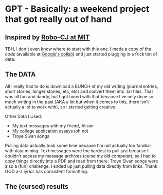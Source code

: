 # GPT - Basically: a weekend project that got really out of hand
## Inspired by [Robo-CJ at MIT](https://mitadmissions.org/blogs/entry/robo-cj-writes-a-college-app/ "The funniest thing I've ever read")
TBH, I don't even know where to start with this one. I made a copy of the code (available at [Google's collab](https://colab.research.google.com/drive/1VLG8e7YSEwypxU-noRNhsv5dW4NfTGce "Click me!")) and just started plugging in a frick ton of data.

## The DATA
All I really had to do is download a BUNCH of my old writing (journal entries, short stories, longer stories, etc, etc) and convert them into .txt files. That was all fun and dandy, but I got bored with that because I've only done so much writing in the past (AKA a lot but when it comes to this, there isn't actually a lot to work with), so I started getting creative.

Other Data I Used:
* My text messages with my friend, Alison
* My college application essays (oh no)
* Troye Sivan songs

Pulling data actually took some time because I'm not actually too familiar with data mining. Text messages were the hardest to pull just because I couldn't access my message archives (curse my old computer), so I had to copy things directly into a PDF and read from there. Troye Sivan songs were also a (fun) challenge. I ended up just pulling data directly from links. Thank GOD a-z lyrics has consistent formatting.

## The (cursed) results

